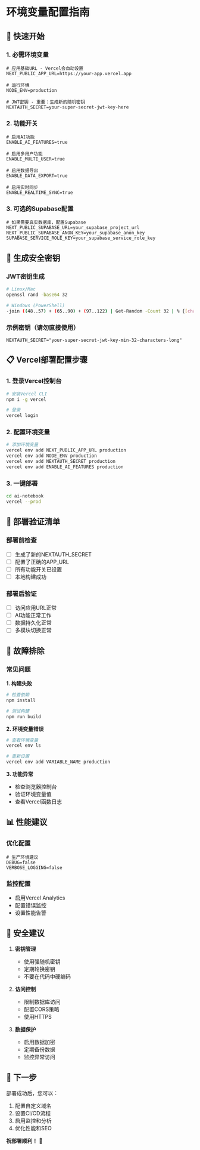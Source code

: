 # 环境变量配置指南

## 🚀 快速开始

### 1. 必需环境变量

```env
# 应用基础URL - Vercel会自动设置
NEXT_PUBLIC_APP_URL=https://your-app.vercel.app

# 运行环境
NODE_ENV=production

# JWT密钥 - 重要：生成新的随机密钥
NEXTAUTH_SECRET=your-super-secret-jwt-key-here
```

### 2. 功能开关

```env
# 启用AI功能
ENABLE_AI_FEATURES=true

# 启用多用户功能
ENABLE_MULTI_USER=true

# 启用数据导出
ENABLE_DATA_EXPORT=true

# 启用实时同步
ENABLE_REALTIME_SYNC=true
```

### 3. 可选的Supabase配置

```env
# 如果需要真实数据库，配置Supabase
NEXT_PUBLIC_SUPABASE_URL=your_supabase_project_url
NEXT_PUBLIC_SUPABASE_ANON_KEY=your_supabase_anon_key
SUPABASE_SERVICE_ROLE_KEY=your_supabase_service_role_key
```

## 🔑 生成安全密钥

### JWT密钥生成
```bash
# Linux/Mac
openssl rand -base64 32

# Windows (PowerShell)
-join ((48..57) + (65..90) + (97..122) | Get-Random -Count 32 | % {[char]$_})
```

### 示例密钥（请勿直接使用）
```env
NEXTAUTH_SECRET="your-super-secret-jwt-key-min-32-characters-long"
```

## 📋 Vercel部署配置步骤

### 1. 登录Vercel控制台
```bash
# 安装Vercel CLI
npm i -g vercel

# 登录
vercel login
```

### 2. 配置环境变量
```bash
# 添加环境变量
vercel env add NEXT_PUBLIC_APP_URL production
vercel env add NODE_ENV production
vercel env add NEXTAUTH_SECRET production
vercel env add ENABLE_AI_FEATURES production
```

### 3. 一键部署
```bash
cd ai-notebook
vercel --prod
```

## 🎯 部署验证清单

### 部署前检查
- [ ] 生成了新的NEXTAUTH_SECRET
- [ ] 配置了正确的APP_URL
- [ ] 所有功能开关已设置
- [ ] 本地构建成功

### 部署后验证
- [ ] 访问应用URL正常
- [ ] AI功能正常工作
- [ ] 数据持久化正常
- [ ] 多模块切换正常

## 🔧 故障排除

### 常见问题

**1. 构建失败**
```bash
# 检查依赖
npm install

# 测试构建
npm run build
```

**2. 环境变量错误**
```bash
# 查看环境变量
vercel env ls

# 重新设置
vercel env add VARIABLE_NAME production
```

**3. 功能异常**
- 检查浏览器控制台
- 验证环境变量值
- 查看Vercel函数日志

## 📊 性能建议

### 优化配置
```env
# 生产环境建议
DEBUG=false
VERBOSE_LOGGING=false
```

### 监控配置
- 启用Vercel Analytics
- 配置错误监控
- 设置性能告警

## 🔐 安全建议

1. **密钥管理**
   - 使用强随机密钥
   - 定期轮换密钥
   - 不要在代码中硬编码

2. **访问控制**
   - 限制数据库访问
   - 配置CORS策略
   - 使用HTTPS

3. **数据保护**
   - 启用数据加密
   - 定期备份数据
   - 监控异常访问

## 🚀 下一步

部署成功后，您可以：
1. 配置自定义域名
2. 设置CI/CD流程
3. 启用监控和分析
4. 优化性能和SEO

**祝部署顺利！** 🎉